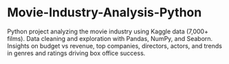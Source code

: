 # Movie-Industry-Analysis-Python
Python project analyzing the movie industry using Kaggle data (7,000+ films). Data cleaning and exploration with Pandas, NumPy, and Seaborn. Insights on budget vs revenue, top companies, directors, actors, and trends in genres and ratings driving box office success.
